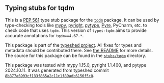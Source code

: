 ## Typing stubs for tqdm

This is a [PEP 561](https://peps.python.org/pep-0561/)
type stub package for the [`tqdm`](https://github.com/tqdm/tqdm) package.
It can be used by type-checking tools like
[mypy](https://github.com/python/mypy/),
[pyright](https://github.com/microsoft/pyright),
[pytype](https://github.com/google/pytype/),
[Pyre](https://pyre-check.org/),
PyCharm, etc. to check code that uses `tqdm`. This version of
`types-tqdm` aims to provide accurate annotations for
`tqdm==4.67.*`.

This package is part of the [typeshed project](https://github.com/python/typeshed).
All fixes for types and metadata should be contributed there.
See [the README](https://github.com/python/typeshed/blob/main/README.md)
for more details. The source for this package can be found in the
[`stubs/tqdm`](https://github.com/python/typeshed/tree/main/stubs/tqdm)
directory.

This package was tested with
mypy 1.15.0,
pyright 1.1.400,
and pytype 2024.10.11.
It was generated from typeshed commit
[`8b877a6993cf183f865a2c11c1f89adb6156f5c0`](https://github.com/python/typeshed/commit/8b877a6993cf183f865a2c11c1f89adb6156f5c0).